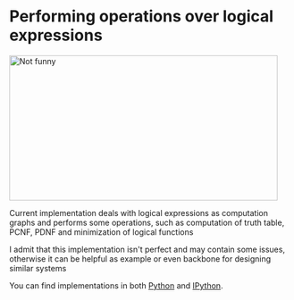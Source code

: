 # Performing operations over logical expressions

 <img src="image/Image.png" alt="Not funny" width="480" height="260">
 
Current implementation deals with logical expressions as computation graphs and performs some operations, such as computation of truth table, PCNF, PDNF and minimization of logical functions

I admit that this implementation isn't perfect and may contain some issues, otherwise it can be helpful as example or even backbone for designing similar systems

You can find implementations in both [Python](Python) and [IPython](Ipython).
